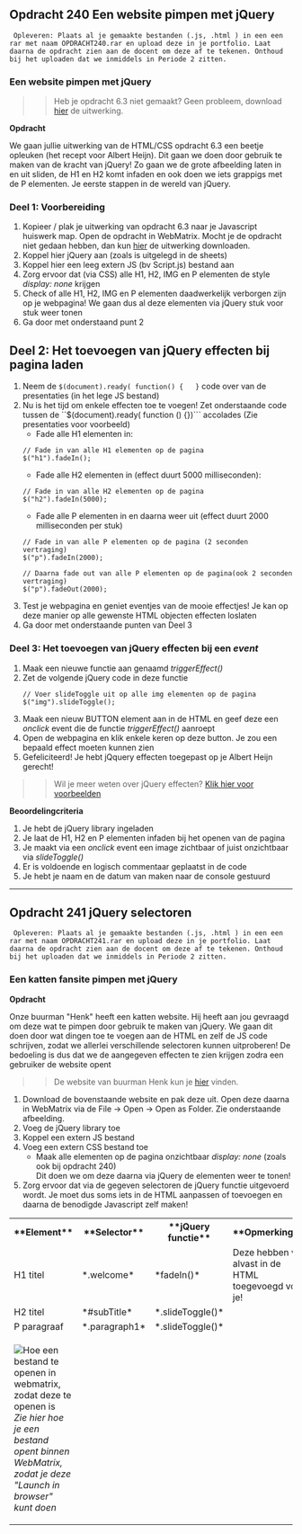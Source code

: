## Opdracht 240 Een website pimpen met jQuery

`` Opleveren: Plaats al je gemaakte bestanden (.js, .html ) in een een rar met naam OPDRACHT240.rar en upload deze in je portfolio. Laat daarna de opdracht zien aan de docent om deze af te tekenen. Onthoud bij het uploaden dat we inmiddels in Periode 2 zitten.``

### Een website pimpen met jQuery

>> Heb je opdracht 6.3 niet gemaakt? Geen probleem, download <a href="https://elo.kw1c.nl/CMS/Studie/811%20ICT-Academie/811%20VakkenInhoud/%5BB.16%20JAV%5D%20Javascript/25187%20%C2%A0%20Applicatie-%20en%20mediaontwikkelaar/Periode%2002/Productie/03.%20Scripts/Opdracht240.zip" target="_blank">hier</a> de uitwerking.

**Opdracht**

We gaan jullie uitwerking van de HTML/CSS opdracht 6.3 een beetje opleuken (het recept voor Albert Heijn). Dit gaan we doen door gebruik te maken van de kracht van jQuery!
Zo gaan we de grote afbeelding laten in en uit sliden, de H1 en H2 komt infaden en ook doen we iets grappigs met de P elementen. Je eerste stappen in de wereld van jQuery.

### Deel 1: Voorbereiding
1. Kopieer / plak je uitwerking van opdracht 6.3 naar je Javascript huiswerk map. Open de opdracht in WebMatrix. Mocht je de opdracht niet gedaan hebben, dan kun <a href="https://elo.kw1c.nl/CMS/Studie/811%20ICT-Academie/811%20VakkenInhoud/%5BB.16%20JAV%5D%20Javascript/25187%20%C2%A0%20Applicatie-%20en%20mediaontwikkelaar/Periode%2002/Productie/03.%20Scripts/Opdracht240.zip" target="_blank">hier</a> de uitwerking downloaden.
2. Koppel hier jQuery aan (zoals is uitgelegd in de sheets)
3. Koppel hier een leeg extern JS (bv Script.js) bestand aan
4. Zorg ervoor dat (via CSS) alle H1, H2, IMG en P elementen de style *display: none* krijgen
5. Check of alle H1, H2, IMG en P elementen daadwerkelijk verborgen zijn op je webpagina! We gaan dus al deze elementen via jQuery stuk voor stuk weer tonen
6. Ga door met onderstaand punt 2

## Deel 2: Het toevoegen van jQuery effecten bij pagina laden
1. Neem de ``$(document).ready( function() {   }`` code over van de presentaties (in het lege JS bestand)
2. Nu is het tijd om enkele effecten toe te voegen! Zet onderstaande code tussen de ``$(document).ready( function () {})``` accolades (Zie presentaties voor voorbeeld) 
	- Fade alle H1 elementen in:
	```
	// Fade in van alle H1 elementen op de pagina
	$("h1").fadeIn();
	```
	- Fade alle H2 elementen in (effect duurt 5000 milliseconden):
	```
	// Fade in van alle H2 elementen op de pagina
	$("h2").fadeIn(5000);
	```
	- Fade alle P elementen in en daarna weer uit (effect duurt 2000 milliseconden per stuk)
	```
	// Fade in van alle P elementen op de pagina (2 seconden vertraging)
	$("p").fadeIn(2000);
	
	// Daarna fade out van alle P elementen op de pagina(ook 2 seconden vertraging)
	$("p").fadeOut(2000);
	```
3. Test je webpagina en geniet eventjes van de mooie effectjes! Je kan op deze manier op alle gewenste HTML objecten effecten loslaten
4. Ga door met onderstaande punten van Deel 3

### Deel 3: Het toevoegen van jQuery effecten bij een *event*
1. Maak een nieuwe functie aan genaamd *triggerEffect()*
2. Zet de volgende jQuery code in deze functie
	```
	// Voer slideToggle uit op alle img elementen op de pagina
	$("img").slideToggle();
	```
3. Maak een nieuw BUTTON element aan in de HTML en geef deze een *onclick* event die de functie *triggerEffect()* aanroept
4. Open de webpagina en klik enkele keren op deze button. Je zou een bepaald effect moeten kunnen zien
5. Gefeliciteerd! Je hebt jQquery effecten toegepast op je Albert Heijn gerecht!

>> Wil je meer weten over jQuery effecten? <a href="http://www.w3schools.com/jquery/jquery_ref_effects.asp" target="_blank">Klik hier voor voorbeelden</a>

**Beoordelingcriteria**
1. Je hebt de jQuery library ingeladen
2. Je laat de H1, H2 en P elementen infaden bij het openen van de pagina
3. Je maakt via een *onclick* event een image zichtbaar of juist onzichtbaar via *slideToggle()*
4. Er is voldoende en logisch commentaar geplaatst in de code
5. Je hebt je naam en de datum van maken naar de console gestuurd

---

## Opdracht 241 jQuery selectoren

`` Opleveren: Plaats al je gemaakte bestanden (.js, .html ) in een een rar met naam OPDRACHT241.rar en upload deze in je portfolio. Laat daarna de opdracht zien aan de docent om deze af te tekenen. Onthoud bij het uploaden dat we inmiddels in Periode 2 zitten.``

### Een katten fansite pimpen met jQuery

**Opdracht**

Onze buurman "Henk" heeft een katten website. Hij heeft aan jou gevraagd om deze wat te pimpen door gebruik te maken van jQuery. 
We gaan dit doen door wat dingen toe te voegen aan de HTML en zelf de JS code schrijven, zodat we allerlei verschillende selectoren kunnen uitproberen! De bedoeling is dus dat we de aangegeven effecten te zien krijgen zodra een gebruiker de website opent

>> De website van buurman Henk kun je <a href="https://elo.kw1c.nl/CMS/Studie/811%20ICT-Academie/811%20VakkenInhoud/%5BB.16%20JAV%5D%20Javascript/25187%20%C2%A0%20Applicatie-%20en%20mediaontwikkelaar/Periode%2002/Productie/03.%20Scripts/Opdracht241.zip" target="_blank">hier</a> vinden.

1. Download de bovenstaande website en pak deze uit. Open deze daarna in WebMatrix via de File -> Open -> Open as Folder. Zie onderstaande afbeelding.
2. Voeg de jQuery library toe
3. Koppel een extern JS bestand
4. Voeg een extern CSS bestand toe
	- Maak alle elementen op de pagina onzichtbaar *display: none* (zoals ook bij opdracht 240)<br>Dit doen we om deze daarna via jQuery de elementen weer te tonen!
5. Zorg ervoor dat via de gegeven selectoren de jQuery functie uitgevoerd wordt. Je moet dus soms iets in de HTML aanpassen of toevoegen en daarna de benodigde Javascript zelf maken!
<table><tr>
<th>**Element**</th>
<th>**Selector**</th>
<th>**jQuery functie**</th>
<th>**Opmerking**</th>
</tr>
<tr>
<td>H1 titel</td>
<td>*.welcome*</td>
<td>*fadeIn()*</td>
<td>Deze hebben we alvast in de HTML toegevoegd voor je!</td>
</tr>

<tr>
<td>H2 titel</td>
<td>*#subTitle*</td>
<td>*.slideToggle()*</td>
<td></td>
</tr>

<tr>
<td>P paragraaf</td>
<td>*.paragraph1*</td>
<td>*.slideToggle()*</td>
<td></td>
</tr>

<tr>
<td>

![Hoe een bestand te openen in webmatrix, zodat deze te openen is](https://raw.githubusercontent.com/ictacademiekw1c/opdrachten-repository/master/javascript/p2/productie/Afbeeldingen/Opdracht241_1.png)
*Zie hier hoe je een bestand opent binnen WebMatrix, zodat je deze "Launch in browser" kunt doen*